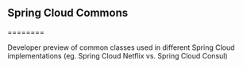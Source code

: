 ## Spring Cloud Commons
========

Developer preview of common classes used in different Spring Cloud implementations (eg. Spring Cloud Netflix vs. Spring Cloud Consul)